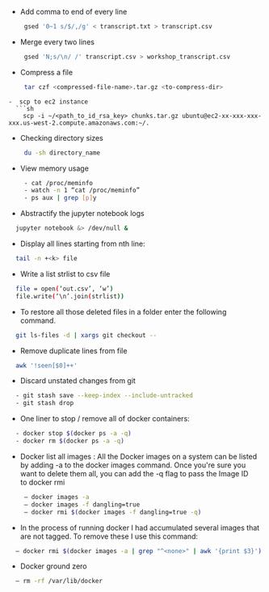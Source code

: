 -  Add comma to end of every line
   ```sh
	gsed '0~1 s/$/,/g' < transcript.txt > transcript.csv
   ```
-  Merge every two lines
   ```sh
	gsed 'N;s/\n/ /' transcript.csv > workshop_transcript.csv
   ```
-  Compress a file
   ```sh
	tar czf <compressed-file-name>.tar.gz <to-compress-dir>
 ```
-  scp to ec2 instance
   ```sh
     scp -i ~/<path_to_id_rsa_key> chunks.tar.gz ubuntu@ec2-xx-xxx-xxx-xxx.us-west-2.compute.amazonaws.com:~/.
   ```
-  Checking directory sizes
   ```sh
    du -sh directory_name
    ```
-  View memory usage
   ```sh
	- cat /proc/meminfo 
  	- watch -n 1 “cat /proc/meminfo”
	- ps aux | grep [p]y
   ```
-  Abstractify the jupyter notebook logs
  ```sh
    jupyter notebook &> /dev/null &
  ```

-  Display all lines starting from nth line:
  ```sh
	tail -n +<k> file 
  ```

-  Write a list strlist to csv file
  ```sh
	file = open(‘out.csv’, ‘w’)
	file.write(‘\n’.join(strlist))
  ```
  
-  To restore all those deleted files in a folder enter the following command.
  ```sh
	git ls-files -d | xargs git checkout --
  ```
-  Remove duplicate lines from file
  ```sh
	awk '!seen[$0]++'
  ```
-  Discard unstated changes from git
  ```sh
    - git stash save --keep-index --include-untracked
    - git stash drop
  ```
-  One liner to stop / remove all of docker containers:
  ```sh
    - docker stop $(docker ps -a -q)
    - docker rm $(docker ps -a -q)
  ```
-  Docker list all images : All the Docker images on a system can be listed by adding -a to the docker images command. Once you're sure you want to delete them all, you can add the -q flag to pass the Image ID to docker rmi
   ```sh
	— docker images -a	
	— docker images -f dangling=true	
	— docker rmi $(docker images -f dangling=true -q)
   ```
-  In the process of running docker I had accumulated several images that are not tagged. To remove these I use this command:
  ```sh
	— docker rmi $(docker images -a | grep "^<none>" | awk '{print $3}')
  ```
  
-  Docker ground zero
  ```sh
	— rm -rf /var/lib/docker
  ```
